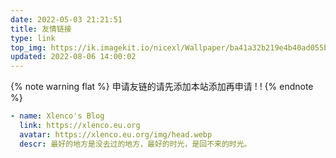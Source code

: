 ```yaml
---
date: 2022-05-03 21:21:51
title: 友情链接
type: link
top_img: https://ik.imagekit.io/nicexl/Wallpaper/ba41a32b219e4b40ad055bbb52935896_Y0819msuI.jpg
updated: 2022-08-06 14:00:02
---
```


{% note warning flat %}
申请友链的请先添加本站添加再申请 ! !
{% endnote %}

```yml
- name: Xlenco's Blog
  link: https://xlenco.eu.org
  avatar: https://xlenco.eu.org/img/head.webp
  descr: 最好的地方是没去过的地方，最好的时光，是回不来的时光。
```
